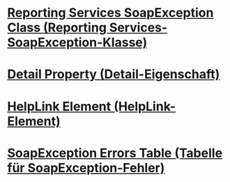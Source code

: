 # [Reporting Services SoapException Class (Reporting Services-SoapException-Klasse)](reporting-services-soapexception-class.md)
# [Detail Property (Detail-Eigenschaft)](detail-property.md)
# [HelpLink Element (HelpLink-Element)](helplink-element.md)
# [SoapException Errors Table (Tabelle für SoapException-Fehler)](soapexception-errors-table.md)
